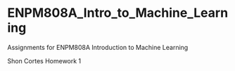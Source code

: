 # ENPM808A_Intro_to_Machine_Learning
Assignments for ENPM808A Introduction to Machine Learning

Shon Cortes
Homework 1
